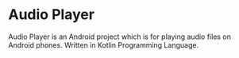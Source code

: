 # Audio Player
Audio Player is an Android project which is for playing audio files on Android phones. Written in Kotlin Programming Language.
